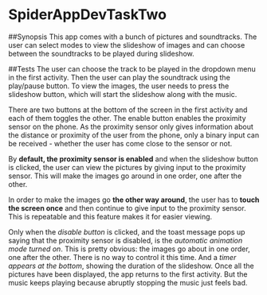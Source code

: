 # SpiderAppDevTaskTwo

##Synopsis
This app comes with a bunch of pictures and soundtracks. The user can select modes to view the slideshow of images and can choose between the soundtracks to be played during slideshow.

##Tests
The user can choose the track to be played in the dropdown menu in the first activity. Then the user can play the soundtrack using the play/pause button. To view the images, the user needs to press the slideshow button, which will start the slideshow along with the music.

There are two buttons at the bottom of the screen in the first activity and each of them toggles the other. The enable button enables the proximity sensor on the phone. As the proximity sensor only gives information about the distance or proximity of the user from the phone, only a binary input can be received - whether the user has come close to the sensor or not. 

By **default, the proximity sensor is enabled** and when the slideshow button is clicked, the user can view the pictures by giving input to the proximity sensor. This will make the images go around in one order, one after the other. 

In order to make the images go **the other way around**, the user has to **touch the screen once** and then continue to give input to the proximity sensor. This is repeatable and this feature makes it for easier viewing.

Only when the *disable button* is clicked, and the toast message pops up saying that the proximity sensor is disabled, is the *automatic animation mode turned on*. This is pretty obvious: the images go about in one order, one after the other. There is no way to control it this time. And a *timer appears at the bottom*, showing the duration of the slideshow. Once all the pictures have been displayed, the app returns to the first activity. But the music keeps playing because abruptly stopping the music just feels bad.
